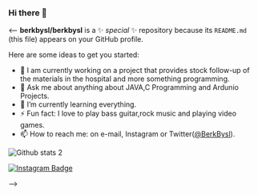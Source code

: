 ### Hi there 👋

<--
**berkbysl/berkbysl** is a ✨ _special_ ✨ repository because its `README.md` (this file) appears on your GitHub profile.

Here are some ideas to get you started:

- 🔭 I am currently working on a project that provides stock follow-up of the materials in the hospital and more something programming. 
- 💬 Ask me about anything about JAVA,C Programming and Ardunio Projects.
- 🌱 I’m currently learning everything.
- ⚡ Fun fact: I love to play bass guitar,rock music and playing video games.
- 📫 How to reach me: on e-mail, Instagram or Twitter(<a href="https://twitter.com/BerkBysl" rel="nofollow">@BerkBysl</a>).

![Github stats 2](https://github-readme-stats.vercel.app/api?username=berkbysl&show_icons=true&theme=radical)

[![Instagram Badge](https://img.shields.io/badge/-Instagram-C13584?style=flat-quare&labelColor=C13584&logo=instagram&logoColor=black&link=link)](https://www.instagram.com/berk_bysl/) 


-->
